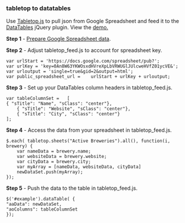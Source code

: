 ### tabletop to datatables

Use [Tabletop.js](http://builtbybalance.com/Tabletop/) to pull json from Google Spreadsheet and feed it to the [DataTables](http://datatables.net/) jQuery plugin. View the [demo.](http://projects.chrislkeller.com/demos/tabletop_to_datatables)


**Step 1** - [Prepare Google Spreadsheet data](http://builtbybalance.com/Tabletop/#tabletop-instructions).

**Step 2** - Adjust tabletop_feed.js to account for spreadsheet key.

    var urlStart = 'https://docs.google.com/spreadsheet/pub?';
    var urlKey = 'key=0An8W63YKWOsxdHVreXpLbVRWUGlJUlcweHVfZ01ycVE&';
    var urloutput = 'single=true&gid=2&output=html';
    var public_spreadsheet_url = 	urlStart + urlKey + urloutput;

**Step 3** - Set up your DataTables column headers in tabletop_feed.js.

    var tableColumnSet =   [
	{ "sTitle": "Name", "sClass": "center"},
    	{ "sTitle": "Website", "sClass": "center"},
    	{ "sTitle": "City", "sClass": "center"}
    ];

**Step 4** - Access the data from your spreadsheet in tabletop_feed.js.

    $.each( tabletop.sheets("Active Breweries").all(), function(i, brewery) {
    	var nameData = brewery.name;
    	var websiteData = brewery.website;
    	var cityData = brewery.city;
    	var myArray = [nameData, websiteData, cityData]
    	newDataSet.push(myArray);
    });

**Step 5** - Push the data to the table in tabletop_feed.js.

    $('#example').dataTable( {
	"aaData": newDataSet,
	"aoColumns": tableColumnSet
    });
